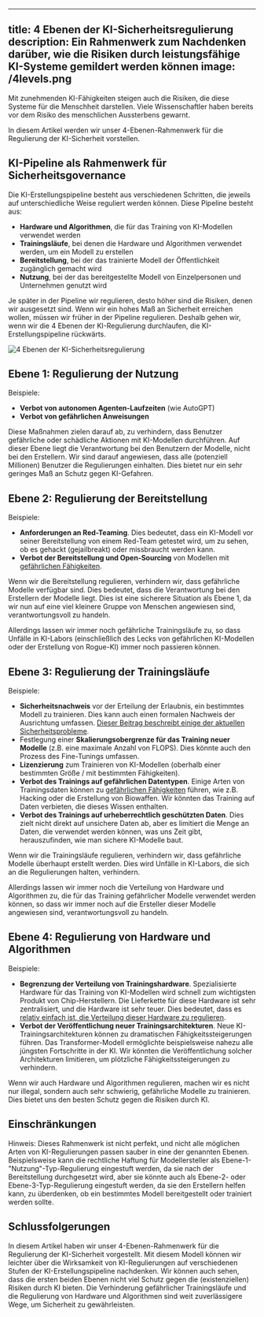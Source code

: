 

---
title: 4 Ebenen der KI-Sicherheitsregulierung
description: Ein Rahmenwerk zum Nachdenken darüber, wie die Risiken durch leistungsfähige KI-Systeme gemildert werden können
image: /4levels.png
---

Mit zunehmenden KI-Fähigkeiten steigen auch die Risiken, die diese Systeme für die Menschheit darstellen.
Viele Wissenschaftler haben bereits vor dem Risiko des menschlichen Aussterbens gewarnt.

In diesem Artikel werden wir unser 4-Ebenen-Rahmenwerk für die Regulierung der KI-Sicherheit vorstellen.

## KI-Pipeline als Rahmenwerk für Sicherheitsgovernance

Die KI-Erstellungspipeline besteht aus verschiedenen Schritten, die jeweils auf unterschiedliche Weise reguliert werden können.
Diese Pipeline besteht aus:

- **Hardware und Algorithmen**, die für das Training von KI-Modellen verwendet werden
- **Trainingsläufe**, bei denen die Hardware und Algorithmen verwendet werden, um ein Modell zu erstellen
- **Bereitstellung**, bei der das trainierte Modell der Öffentlichkeit zugänglich gemacht wird
- **Nutzung**, bei der das bereitgestellte Modell von Einzelpersonen und Unternehmen genutzt wird

Je später in der Pipeline wir regulieren, desto höher sind die Risiken, denen wir ausgesetzt sind.
Wenn wir ein hohes Maß an Sicherheit erreichen wollen, müssen wir früher in der Pipeline regulieren.
Deshalb gehen wir, wenn wir die 4 Ebenen der KI-Regulierung durchlaufen, die KI-Erstellungspipeline rückwärts.

![4 Ebenen der KI-Sicherheitsregulierung](/4levels.png)

## Ebene 1: Regulierung der Nutzung

Beispiele:

- **Verbot von autonomen Agenten-Laufzeiten** (wie AutoGPT)
- **Verbot von gefährlichen Anweisungen**

Diese Maßnahmen zielen darauf ab, zu verhindern, dass Benutzer gefährliche oder schädliche Aktionen mit KI-Modellen durchführen.
Auf dieser Ebene liegt die Verantwortung bei den Benutzern der Modelle, nicht bei den Erstellern.
Wir sind darauf angewiesen, dass alle (potenziell Millionen) Benutzer die Regulierungen einhalten.
Dies bietet nur ein sehr geringes Maß an Schutz gegen KI-Gefahren.

## Ebene 2: Regulierung der Bereitstellung

Beispiele:

- **Anforderungen an Red-Teaming**. Dies bedeutet, dass ein KI-Modell vor seiner Bereitstellung von einem Red-Team getestet wird, um zu sehen, ob es gehackt (gejailbreakt) oder missbraucht werden kann.
- **Verbot der Bereitstellung und Open-Sourcing** von Modellen mit [gefährlichen Fähigkeiten](/dangerous-capabilities).

Wenn wir die Bereitstellung regulieren, verhindern wir, dass gefährliche Modelle verfügbar sind.
Dies bedeutet, dass die Verantwortung bei den Erstellern der Modelle liegt.
Dies ist eine sicherere Situation als Ebene 1, da wir nun auf eine viel kleinere Gruppe von Menschen angewiesen sind, verantwortungsvoll zu handeln.

Allerdings lassen wir immer noch gefährliche Trainingsläufe zu, so dass Unfälle in KI-Labors (einschließlich des Lecks von gefährlichen KI-Modellen oder der Erstellung von Rogue-KI) immer noch passieren können.

## Ebene 3: Regulierung der Trainingsläufe

Beispiele:

- **Sicherheitsnachweis** vor der Erteilung der Erlaubnis, ein bestimmtes Modell zu trainieren. Dies kann auch einen formalen Nachweis der Ausrichtung umfassen. [Dieser Beitrag beschreibt einige der aktuellen Sicherheitsprobleme](https://www.lesswrong.com/posts/mnoc3cKY3gXMrTybs/a-list-of-core-ai-safety-problems-and-how-i-hope-to-solve).
- Festlegung einer **Skalierungsobergrenze für das Training neuer Modelle** (z.B. eine maximale Anzahl von FLOPS). Dies könnte auch den Prozess des Fine-Tunings umfassen.
- **Lizenzierung** zum Trainieren von KI-Modellen (oberhalb einer bestimmten Größe / mit bestimmten Fähigkeiten).
- **Verbot des Trainings auf gefährlichen Datentypen**. Einige Arten von Trainingsdaten können zu [gefährlichen Fähigkeiten](/dangerous-capabilities) führen, wie z.B. Hacking oder die Erstellung von Biowaffen. Wir könnten das Training auf Daten verbieten, die dieses Wissen enthalten.
- **Verbot des Trainings auf urheberrechtlich geschützten Daten**. Dies zielt nicht direkt auf unsichere Daten ab, aber es limitiert die Menge an Daten, die verwendet werden können, was uns Zeit gibt, herauszufinden, wie man sichere KI-Modelle baut.

Wenn wir die Trainingsläufe regulieren, verhindern wir, dass gefährliche Modelle überhaupt erstellt werden.
Dies wird Unfälle in KI-Labors, die sich an die Regulierungen halten, verhindern.

Allerdings lassen wir immer noch die Verteilung von Hardware und Algorithmen zu, die für das Training gefährlicher Modelle verwendet werden können, so dass wir immer noch auf die Ersteller dieser Modelle angewiesen sind, verantwortungsvoll zu handeln.

## Ebene 4: Regulierung von Hardware und Algorithmen

Beispiele:

- **Begrenzung der Verteilung von Trainingshardware**. Spezialisierte Hardware für das Training von KI-Modellen wird schnell zum wichtigsten Produkt von Chip-Herstellern. Die Lieferkette für diese Hardware ist sehr zentralisiert, und die Hardware ist sehr teuer. Dies bedeutet, dass es [relativ einfach ist, die Verteilung dieser Hardware zu regulieren](https://arxiv.org/abs/2303.11341).
- **Verbot der Veröffentlichung neuer Trainingsarchitekturen**. Neue KI-Trainingsarchitekturen können zu dramatischen Fähigkeitssteigerungen führen. Das Transformer-Modell ermöglichte beispielsweise nahezu alle jüngsten Fortschritte in der KI. Wir könnten die Veröffentlichung solcher Architekturen limitieren, um plötzliche Fähigkeitssteigerungen zu verhindern.

Wenn wir auch Hardware und Algorithmen regulieren, machen wir es nicht nur illegal, sondern auch sehr schwierig, gefährliche Modelle zu trainieren.
Dies bietet uns den besten Schutz gegen die Risiken durch KI.

## Einschränkungen

Hinweis: Dieses Rahmenwerk ist nicht perfekt, und nicht alle möglichen Arten von KI-Regulierungen passen sauber in eine der genannten Ebenen.
Beispielsweise kann die rechtliche Haftung für Modellersteller als Ebene-1-"Nutzung"-Typ-Regulierung eingestuft werden, da sie nach der Bereitstellung durchgesetzt wird, aber sie könnte auch als Ebene-2- oder Ebene-3-Typ-Regulierung eingestuft werden, da sie den Erstellern helfen kann, zu überdenken, ob ein bestimmtes Modell bereitgestellt oder trainiert werden sollte.

## Schlussfolgerungen

In diesem Artikel haben wir unser 4-Ebenen-Rahmenwerk für die Regulierung der KI-Sicherheit vorgestellt.
Mit diesem Modell können wir leichter über die Wirksamkeit von KI-Regulierungen auf verschiedenen Stufen der KI-Erstellungspipeline nachdenken.
Wir können auch sehen, dass die ersten beiden Ebenen nicht viel Schutz gegen die (existenziellen) Risiken durch KI bieten.
Die Verhinderung gefährlicher Trainingsläufe und die Regulierung von Hardware und Algorithmen sind weit zuverlässigere Wege, um Sicherheit zu gewährleisten.
